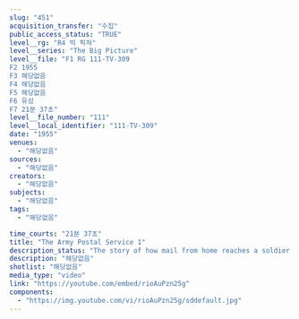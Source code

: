 ```yaml
---
slug: "451"
acquisition_transfer: "수집"
public_access_status: "TRUE"
level__rg: "R4 빅 픽쳐"
level__series: "The Big Picture"
level__file: "F1 RG 111-TV-309
F2 1955
F3 해당없음
F4 해당없음
F5 해당없음
F6 유성
F7 21분 37초"
level__file_number: "111"
level__local_identifier: "111-TV-309"
date: "1955"
venues: 
  - "해당없음"
sources: 
  - "해당없음"
creators: 
  - "해당없음"
subjects: 
  - "해당없음"
tags: 
  - "해당없음"

time_courts: "21분 37초"
title: "The Army Postal Service 1"
description_status: "The story of how mail from home reaches a soldier relative overseas."
description: "해당없음"
shotlist: "해당없음"
media_type: "video"
link: "https://youtube.com/embed/rioAuPzn25g"
components: 
  - "https://img.youtube.com/vi/rioAuPzn25g/sddefault.jpg"
---
```

